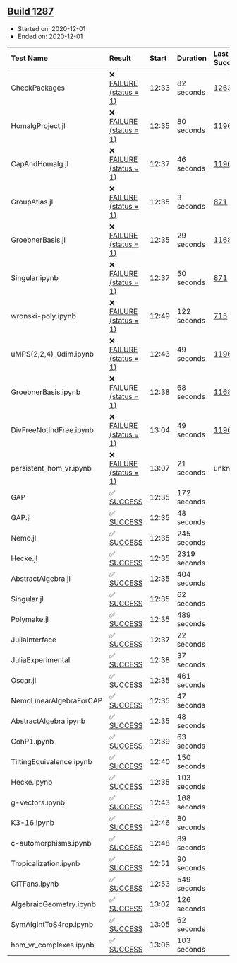 ## [Build 1287](https://oscarci.mathematik.uni-kl.de/job/oscar-stable/1287/)

* Started on: 2020-12-01
* Ended on: 2020-12-01

| Test Name    | Result | Start | Duration | Last Success | First Failure |
|:-------------|:-------|:------|:---------|:-------------|:--------------|
| CheckPackages | ❌ [FAILURE (status = 1)](https://oscarci.mathematik.uni-kl.de/job/oscar-stable/1287/artifact/logs/build-1287/CheckPackages.log) | 12:33 | 82 seconds | [1263](https://oscarci.mathematik.uni-kl.de/job/oscar-stable/1263/) | [1264](https://oscarci.mathematik.uni-kl.de/job/oscar-stable/1264/) |
| HomalgProject.jl | ❌ [FAILURE (status = 1)](https://oscarci.mathematik.uni-kl.de/job/oscar-stable/1287/artifact/logs/build-1287/HomalgProject.jl.log) | 12:35 | 80 seconds | [1196](https://oscarci.mathematik.uni-kl.de/job/oscar-stable/1196/) | [1197](https://oscarci.mathematik.uni-kl.de/job/oscar-stable/1197/) |
| CapAndHomalg.jl | ❌ [FAILURE (status = 1)](https://oscarci.mathematik.uni-kl.de/job/oscar-stable/1287/artifact/logs/build-1287/CapAndHomalg.jl.log) | 12:37 | 46 seconds | [1196](https://oscarci.mathematik.uni-kl.de/job/oscar-stable/1196/) | [1197](https://oscarci.mathematik.uni-kl.de/job/oscar-stable/1197/) |
| GroupAtlas.jl | ❌ [FAILURE (status = 1)](https://oscarci.mathematik.uni-kl.de/job/oscar-stable/1287/artifact/logs/build-1287/GroupAtlas.jl.log) | 12:35 | 3 seconds | [871](https://oscarci.mathematik.uni-kl.de/job/oscar-stable/871/) | [872](https://oscarci.mathematik.uni-kl.de/job/oscar-stable/872/) |
| GroebnerBasis.jl | ❌ [FAILURE (status = 1)](https://oscarci.mathematik.uni-kl.de/job/oscar-stable/1287/artifact/logs/build-1287/GroebnerBasis.jl.log) | 12:35 | 29 seconds | [1168](https://oscarci.mathematik.uni-kl.de/job/oscar-stable/1168/) | [1169](https://oscarci.mathematik.uni-kl.de/job/oscar-stable/1169/) |
| Singular.ipynb | ❌ [FAILURE (status = 1)](https://oscarci.mathematik.uni-kl.de/job/oscar-stable/1287/artifact/logs/build-1287/Singular.ipynb.log) | 12:37 | 50 seconds | [871](https://oscarci.mathematik.uni-kl.de/job/oscar-stable/871/) | [872](https://oscarci.mathematik.uni-kl.de/job/oscar-stable/872/) |
| wronski-poly.ipynb | ❌ [FAILURE (status = 1)](https://oscarci.mathematik.uni-kl.de/job/oscar-stable/1287/artifact/logs/build-1287/wronski-poly.ipynb.log) | 12:49 | 122 seconds | [715](https://oscarci.mathematik.uni-kl.de/job/oscar-stable/715/) | [716](https://oscarci.mathematik.uni-kl.de/job/oscar-stable/716/) |
| uMPS(2,2,4)_0dim.ipynb | ❌ [FAILURE (status = 1)](https://oscarci.mathematik.uni-kl.de/job/oscar-stable/1287/artifact/logs/build-1287/uMPS-2-2-4-_0dim.ipynb.log) | 12:43 | 49 seconds | [1196](https://oscarci.mathematik.uni-kl.de/job/oscar-stable/1196/) | [1197](https://oscarci.mathematik.uni-kl.de/job/oscar-stable/1197/) |
| GroebnerBasis.ipynb | ❌ [FAILURE (status = 1)](https://oscarci.mathematik.uni-kl.de/job/oscar-stable/1287/artifact/logs/build-1287/GroebnerBasis.ipynb.log) | 12:38 | 68 seconds | [1168](https://oscarci.mathematik.uni-kl.de/job/oscar-stable/1168/) | [1169](https://oscarci.mathematik.uni-kl.de/job/oscar-stable/1169/) |
| DivFreeNotIndFree.ipynb | ❌ [FAILURE (status = 1)](https://oscarci.mathematik.uni-kl.de/job/oscar-stable/1287/artifact/logs/build-1287/DivFreeNotIndFree.ipynb.log) | 13:04 | 49 seconds | [1196](https://oscarci.mathematik.uni-kl.de/job/oscar-stable/1196/) | [1197](https://oscarci.mathematik.uni-kl.de/job/oscar-stable/1197/) |
| persistent_hom_vr.ipynb | ❌ [FAILURE (status = 1)](https://oscarci.mathematik.uni-kl.de/job/oscar-stable/1287/artifact/logs/build-1287/persistent_hom_vr.ipynb.log) | 13:07 | 21 seconds | unknown | unknown |
| GAP | ✅ [SUCCESS](https://oscarci.mathematik.uni-kl.de/job/oscar-stable/1287/artifact/logs/build-1287/GAP.log) | 12:35 | 172 seconds |  |  |
| GAP.jl | ✅ [SUCCESS](https://oscarci.mathematik.uni-kl.de/job/oscar-stable/1287/artifact/logs/build-1287/GAP.jl.log) | 12:35 | 48 seconds |  |  |
| Nemo.jl | ✅ [SUCCESS](https://oscarci.mathematik.uni-kl.de/job/oscar-stable/1287/artifact/logs/build-1287/Nemo.jl.log) | 12:35 | 245 seconds |  |  |
| Hecke.jl | ✅ [SUCCESS](https://oscarci.mathematik.uni-kl.de/job/oscar-stable/1287/artifact/logs/build-1287/Hecke.jl.log) | 12:35 | 2319 seconds |  |  |
| AbstractAlgebra.jl | ✅ [SUCCESS](https://oscarci.mathematik.uni-kl.de/job/oscar-stable/1287/artifact/logs/build-1287/AbstractAlgebra.jl.log) | 12:35 | 404 seconds |  |  |
| Singular.jl | ✅ [SUCCESS](https://oscarci.mathematik.uni-kl.de/job/oscar-stable/1287/artifact/logs/build-1287/Singular.jl.log) | 12:35 | 62 seconds |  |  |
| Polymake.jl | ✅ [SUCCESS](https://oscarci.mathematik.uni-kl.de/job/oscar-stable/1287/artifact/logs/build-1287/Polymake.jl.log) | 12:35 | 489 seconds |  |  |
| JuliaInterface | ✅ [SUCCESS](https://oscarci.mathematik.uni-kl.de/job/oscar-stable/1287/artifact/logs/build-1287/JuliaInterface.log) | 12:37 | 22 seconds |  |  |
| JuliaExperimental | ✅ [SUCCESS](https://oscarci.mathematik.uni-kl.de/job/oscar-stable/1287/artifact/logs/build-1287/JuliaExperimental.log) | 12:38 | 37 seconds |  |  |
| Oscar.jl | ✅ [SUCCESS](https://oscarci.mathematik.uni-kl.de/job/oscar-stable/1287/artifact/logs/build-1287/Oscar.jl.log) | 12:35 | 461 seconds |  |  |
| NemoLinearAlgebraForCAP | ✅ [SUCCESS](https://oscarci.mathematik.uni-kl.de/job/oscar-stable/1287/artifact/logs/build-1287/NemoLinearAlgebraForCAP.log) | 12:35 | 47 seconds |  |  |
| AbstractAlgebra.ipynb | ✅ [SUCCESS](https://oscarci.mathematik.uni-kl.de/job/oscar-stable/1287/artifact/logs/build-1287/AbstractAlgebra.ipynb.log) | 12:35 | 48 seconds |  |  |
| CohP1.ipynb | ✅ [SUCCESS](https://oscarci.mathematik.uni-kl.de/job/oscar-stable/1287/artifact/logs/build-1287/CohP1.ipynb.log) | 12:39 | 63 seconds |  |  |
| TiltingEquivalence.ipynb | ✅ [SUCCESS](https://oscarci.mathematik.uni-kl.de/job/oscar-stable/1287/artifact/logs/build-1287/TiltingEquivalence.ipynb.log) | 12:40 | 150 seconds |  |  |
| Hecke.ipynb | ✅ [SUCCESS](https://oscarci.mathematik.uni-kl.de/job/oscar-stable/1287/artifact/logs/build-1287/Hecke.ipynb.log) | 12:35 | 103 seconds |  |  |
| g-vectors.ipynb | ✅ [SUCCESS](https://oscarci.mathematik.uni-kl.de/job/oscar-stable/1287/artifact/logs/build-1287/g-vectors.ipynb.log) | 12:43 | 168 seconds |  |  |
| K3-16.ipynb | ✅ [SUCCESS](https://oscarci.mathematik.uni-kl.de/job/oscar-stable/1287/artifact/logs/build-1287/K3-16.ipynb.log) | 12:46 | 80 seconds |  |  |
| c-automorphisms.ipynb | ✅ [SUCCESS](https://oscarci.mathematik.uni-kl.de/job/oscar-stable/1287/artifact/logs/build-1287/c-automorphisms.ipynb.log) | 12:48 | 89 seconds |  |  |
| Tropicalization.ipynb | ✅ [SUCCESS](https://oscarci.mathematik.uni-kl.de/job/oscar-stable/1287/artifact/logs/build-1287/Tropicalization.ipynb.log) | 12:51 | 90 seconds |  |  |
| GITFans.ipynb | ✅ [SUCCESS](https://oscarci.mathematik.uni-kl.de/job/oscar-stable/1287/artifact/logs/build-1287/GITFans.ipynb.log) | 12:53 | 549 seconds |  |  |
| AlgebraicGeometry.ipynb | ✅ [SUCCESS](https://oscarci.mathematik.uni-kl.de/job/oscar-stable/1287/artifact/logs/build-1287/AlgebraicGeometry.ipynb.log) | 13:02 | 126 seconds |  |  |
| SymAlgIntToS4rep.ipynb | ✅ [SUCCESS](https://oscarci.mathematik.uni-kl.de/job/oscar-stable/1287/artifact/logs/build-1287/SymAlgIntToS4rep.ipynb.log) | 13:05 | 62 seconds |  |  |
| hom_vr_complexes.ipynb | ✅ [SUCCESS](https://oscarci.mathematik.uni-kl.de/job/oscar-stable/1287/artifact/logs/build-1287/hom_vr_complexes.ipynb.log) | 13:06 | 103 seconds |  |  |
